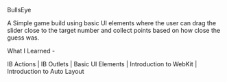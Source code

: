 BullsEye

A Simple game build using basic UI elements where the user 
can drag the slider close to the target number and collect points based 
on how close the guess was.

What I Learned -

IB Actions |
IB Outlets |
Basic UI Elements |
Introduction to WebKit | 
Introduction to Auto Layout
